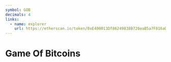 ```yaml
---
symbol: GOB
decimals: 4
links:
  - name: explorer
    url: https://etherscan.io/token/0xE400013Df86249838B720eaB5a7F816aD82433c0
---
```


# Game Of Bitcoins
